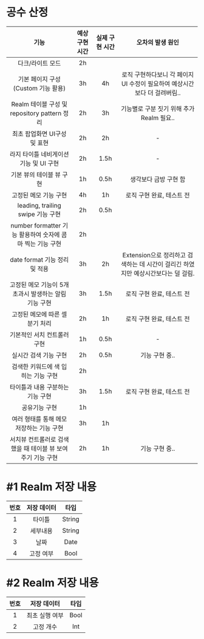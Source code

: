 # 공수 산정
|**기능**|**예상 구현 시간**|**실제 구현 시간**|**오차의 발생 원인**|
|:---:|:---:|:---:|:---:|
|다크/라이트 모드|2h|||
|기본 페이지 구성(Custom 기능 활용)|3h|4h|로직 구현하다보니 각 페이지 UI 수정이 필요하여 예상시간보다 더 걸려버림..|
|Realm 테이블 구성 및 repository pattern 정리|2h|3h|기능별로 구분 짓기 위해 추가 Realm 필요..|
|최초 팝업화면 UI구성 및 표현|2h|2h|-|
|라지 타이틀 네비게이션 기능 및 UI 구현|2h|1.5h|-|
|기본 뷰의 테이블 뷰 구현|1h|0.5h|생각보다 금방 구현 함|
|고정된 메모 기능 구현|4h|1h|로직 구현 완료, 테스트 전|
|leading, trailing swipe 기능 구현|2h|0.5h||
|number formatter 기능 활용하여 숫자에 콤마 찍는 기능 구현|2h|||
|date format 기능 정리 및 적용|3h|2h|Extension으로 정리하고 검색하는 데 시간이 걸리긴 하였지만 예상시간보다는 덜 걸림.|
|고정된 메모 기능이 5개 초과시 발생하는 알림 기능 구현|3h|1.5h|로직 구현 완료, 테스트 전|
|고정된 메모에 따른 셀 분기 처리|2h|1h|로직 구현 완료, 테스트 전|
|기본적인 서치 컨트롤러 구현|1h|0.5h|-|
|실시간 검색 기능 구현|2h|0.5h|기능 구현 중..|
|검색한 키워드에 색 입히는 기능 구현|2h|||
|타이틀과 내용 구분하는 기능 구현|3h|1.5h|로직 구현 완료, 테스트 전|
|공유기능 구현|1h|||
|여러 형태를 통해 메모 저장하는 기능 구현|3h|1h||
|서치뷰 컨트롤러로 검색했을 때 테이블 뷰 보여주기 기능 구현|2h|1h|기능 구현 중..|

# #1 Realm 저장 내용
|**번호**|**저장 데이터**|**타입**|
|:---:|:---:|:---:|
|1|타이틀|String|
|2|세부내용|String|
|3|날짜|Date|
|4|고정 여부|Bool|

# #2 Realm 저장 내용
|**번호**|**저장 데이터**|**타입**|
|:---:|:---:|:---:|
|1|최초 실행 여부|Bool|
|2|고정 개수|Int|
